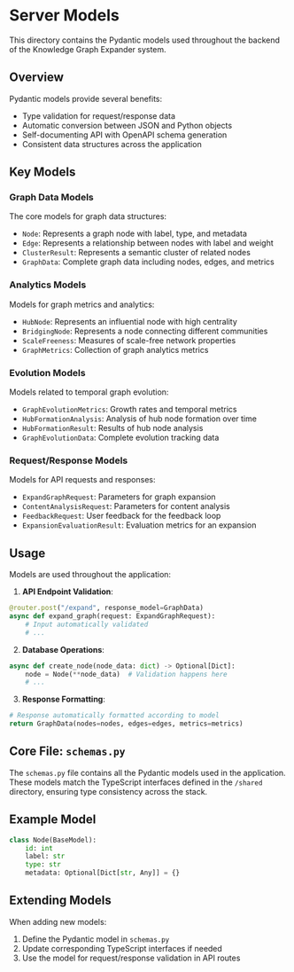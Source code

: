 # Server Models

This directory contains the Pydantic models used throughout the backend of the Knowledge Graph Expander system.

## Overview

Pydantic models provide several benefits:
- Type validation for request/response data
- Automatic conversion between JSON and Python objects
- Self-documenting API with OpenAPI schema generation
- Consistent data structures across the application

## Key Models

### Graph Data Models

The core models for graph data structures:

- `Node`: Represents a graph node with label, type, and metadata
- `Edge`: Represents a relationship between nodes with label and weight
- `ClusterResult`: Represents a semantic cluster of related nodes
- `GraphData`: Complete graph data including nodes, edges, and metrics

### Analytics Models

Models for graph metrics and analytics:

- `HubNode`: Represents an influential node with high centrality
- `BridgingNode`: Represents a node connecting different communities
- `ScaleFreeness`: Measures of scale-free network properties
- `GraphMetrics`: Collection of graph analytics metrics

### Evolution Models

Models related to temporal graph evolution:

- `GraphEvolutionMetrics`: Growth rates and temporal metrics
- `HubFormationAnalysis`: Analysis of hub node formation over time
- `HubFormationResult`: Results of hub node analysis
- `GraphEvolutionData`: Complete evolution tracking data

### Request/Response Models

Models for API requests and responses:

- `ExpandGraphRequest`: Parameters for graph expansion
- `ContentAnalysisRequest`: Parameters for content analysis
- `FeedbackRequest`: User feedback for the feedback loop
- `ExpansionEvaluationResult`: Evaluation metrics for an expansion

## Usage

Models are used throughout the application:

1. **API Endpoint Validation**:
```python
@router.post("/expand", response_model=GraphData)
async def expand_graph(request: ExpandGraphRequest):
    # Input automatically validated
    # ...
```

2. **Database Operations**:
```python
async def create_node(node_data: dict) -> Optional[Dict]:
    node = Node(**node_data)  # Validation happens here
    # ...
```

3. **Response Formatting**:
```python
# Response automatically formatted according to model
return GraphData(nodes=nodes, edges=edges, metrics=metrics)
```

## Core File: `schemas.py`

The `schemas.py` file contains all the Pydantic models used in the application. These models match the TypeScript interfaces defined in the `/shared` directory, ensuring type consistency across the stack.

## Example Model

```python
class Node(BaseModel):
    id: int
    label: str
    type: str
    metadata: Optional[Dict[str, Any]] = {}
```

## Extending Models

When adding new models:

1. Define the Pydantic model in `schemas.py`
2. Update corresponding TypeScript interfaces if needed
3. Use the model for request/response validation in API routes